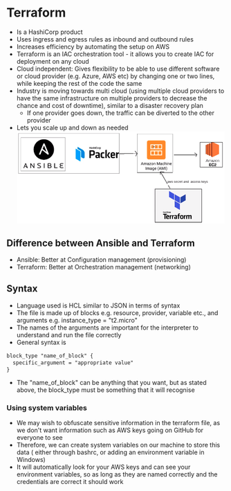 # Terraform
- Is a HashiCorp product
- Uses ingress and egress rules as inbound and outbound rules
- Increases efficiency by automating the setup on AWS
- Terraform is an IAC orchestration tool - it allows you to create IAC for
deployment on any cloud
- Cloud independent: Gives flexibility to be able to use different software or
cloud provider (e.g. Azure, AWS etc) by changing one or two lines, while keeping
 the rest of the
  code the same
- Industry is moving towards multi cloud (using multiple cloud providers to
  have the same infrastructure on multiple providers to decrease the chance
  and cost of downtime), similar to a disaster recovery plan
  - If one provider goes down, the traffic can be diverted to the other provider
- Lets you scale up and down as needed
![Terraform](images/terraform_diagram.png)
## Difference between Ansible and Terraform
- Ansible: Better at Configuration management (provisioning)
- Terraform: Better at Orchestration management (networking)
## Syntax
- Language used is HCL similar to JSON in terms of syntax
- The file is made up of blocks e.g. resource, provider, variable etc., and
arguments e.g. instance_type = "t2.micro"
- The names of the arguments are important for the interpreter to understand and
run the file correctly
- General syntax is
```
block_type "name_of_block" {
  specific_argument = "appropriate value"
}
```
- The "name_of_block" can be anything that you want, but as stated above, the
block_type must be something that it will recognise
### Using system variables
- We may wish to obfuscate sensitive information in the terraform file, as we
don't want information such as AWS keys going on GitHub for everyone to see
- Therefore, we can create system variables on our machine to store this data (
  either through bashrc, or adding an environment variable in Windows)
- It will automatically look for your AWS keys and can see your environment
variables, so as long as they are named correctly and the credentials are
correct it should work
